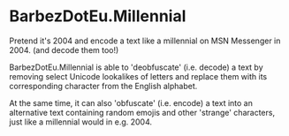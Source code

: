 # BarbezDotEu.Millennial
Pretend it's 2004 and encode a text like a millennial on MSN Messenger in 2004. (and decode them too!)

BarbezDotEu.Millennial is able to 'deobfuscate' (i.e. decode) a text by removing select Unicode lookalikes of letters and replace them with its corresponding character from the English alphabet.

At the same time, it can also 'obfuscate' (i.e. encode) a text into an alternative text containing random emojis and other 'strange' characters, just like a millennial would in e.g. 2004.
